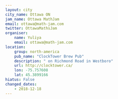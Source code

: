 ```yaml
---
layout: city                                           
city_name: Ottawa ON                                                               
jam_name: Ottawa MathJam
email: ottawa@math-jam.com
twitter: OttawaMathsJam
organiser:
    name: Yuliya
    email: ottawa@math-jam.com
location:
    group: north-america
    pub_name: "ClockTower Brew Pub"
    description: " on Richmond Road in Westboro"
    url: http://clocktower.ca/
    lon: -75.757608
    lat: 45.3899166
hiatus: False
changed_dates:
    - 2018-12-18
---
```

